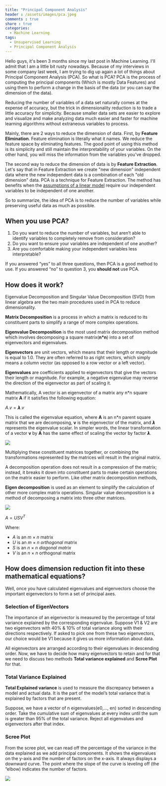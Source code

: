 ```yaml
---
title: "Principal Component Analysis"
header : /assets/images/pca.jpeg
comments : true
share : true
categories:
  - Machine Learning
tags:
  - Unsupervised Learning
  - Principal Component Analysis
---
```


Hello guys, it's been 3 months since my last post in Machine Learning. I'll admit that I am a little bit rusty nowadays. Because of my interviews in some company last week, I am trying to dig up again a lot of things about Principal Component Analysis (PCA). So what is PCA? PCA is the process of computing the principal components (Which is mostly Data Features) and using them to perform a change in the basis of the data (or you can say the dimension of the data). 

Reducing the number of variables of a data set naturally comes at the expense of accuracy, but the trick in dimensionality reduction is to trade a little accuracy for simplicity. Because smaller data sets are easier to explore and visualize and make analyzing data much easier and faster for machine learning algorithms without extraneous variables to process.

Mainly, there are 2 ways to reduce the dimension of data. First, by **Feature Elimination**.  Feature elimination is literally what it names. We reduce the feature space by eliminating features. The good point of using this method is its simplicity and still maintain the interpretability of your variables. On the other hand, you will miss the information from the variables you've dropped.

The second way to reduce the dimension of data is by **Feature Extraction**.  Let's say that in Feature Extraction we create "new dimension" independent data where the new independent data is a combination of each "old dimension" data. PCA is a technique for Feature Extraction. The method has benefits when the [assumptions of a linear model](http://people.duke.edu/~rnau/testing.htm) require our independent variables to be independent of one another. 

So to summarize, the idea of PCA is to reduce the number of variables while preserving useful data as much as possible. 

## When you use PCA?

1. Do you want to reduce the number of variables, but aren’t able to identify variables to completely remove from consideration?
2. Do you want to ensure your variables are independent of one another?
3. Are you comfortable making your independent variables less interpretable?

If you answered “yes” to all three questions, then PCA is a good method to use. If you answered “no” to question 3, you **should not** use PCA.

## How does it work?

Eigenvalue Decomposition and Singular Value Decomposition (SVD) from linear algebra are the two main procedures used in PCA to reduce dimensionality. 

**Matrix Decomposition** is a process in which a matrix is reduced to its constituent parts to simplify a range of more complex operations. 

**Eigenvalue Decomposition** is the most used matrix decomposition method which involves decomposing a square matrix(**n\*n**) into a set of eigenvectors and eigenvalues.

**Eigenvectors** are unit vectors, which means that their length or magnitude is equal to 1.0. They are often referred to as right vectors, which simply means a column vector (as opposed to a row vector or a left vector).

**Eigenvalues** are coefficients applied to eigenvectors that give the vectors their length or magnitude. For example, a negative eigenvalue may reverse the direction of the eigenvector as part of scaling it.

Mathematically, A vector is an eigenvector of a matrix any n*n square matrix **A** if it satisfies the following equation:

$A . v =𝞴 . v$

This is called the eigenvalue equation, where **A** is an n*n parent square matrix that we are decomposing, **v** is the eigenvector of the matrix, and 𝞴 represents the eigenvalue scalar. In simpler words, the linear transformation of a vector **v** by **A** has the same effect of scaling the vector by factor 𝞴.

![](https://i.ibb.co/N3fK9rZ/nagesh-pca-6.png)



Multiplying these constituent matrices together, or combining the transformations represented by the matrices will result in the original matrix.

A decomposition operation does not result in a compression of the matrix; instead, it breaks it down into constituent parts to make certain operations on the matrix easier to perform. Like other matrix decomposition methods, 

**Eigen decomposition** is used as an element to simplify the calculation of other more complex matrix operations. Singular value decomposition is a method of decomposing a matrix into three other matrices.

![](https://i.ibb.co/2vPjZvM/nagesh-pca-7.png)

$A= USV^T$

Where:

- *A* is an *m* × *n* matrix
- *U* is an *m* × *n* *orthogonal* matrix
- *S* is an *n* × *n* *diagonal matrix*
- *V* is an *n* × *n* orthogonal matrix

## **How does dimension reduction fit into these mathematical equations?**

Well, once you have calculated eigenvalues and eigenvectors choose the important eigenvectors to form a set of principal axes.

### Selection of EigenVectors

The importance of an eigenvector is measured by the percentage of total variance explained by the corresponding eigenvalue. Suppose V1 & V2 are two eigenvectors with 40% & 10% of total variance along with their directions respectively. If asked to pick one from these two eigenvectors, our choice would be V1 because it gives us more information about data.

All eigenvectors are arranged according to their eigenvalues in descending order. Now, we have to decide how many eigenvectors to retain and for that we need to discuss two methods **Total variance explained** and **Scree Plot** for that.

### Total Variance Explained

**Total Explained variance** is used to measure the discrepancy between a model and actual data. It is the part of the model’s total variance that is explained by factors that are present.

Suppose, we have a vector of n eigenvalues(e0,..., en) sorted in descending order. Take the cumulative sum of eigenvalues at every index until the sum is greater than 95% of the total variance. Reject all eigenvalues and eigenvectors after that index.

### Scree Plot

From the scree plot, we can read off the percentage of the variance in the data explained as we add principal components. It shows the eigenvalues on the y-axis and the number of factors on the x-axis. It always displays a downward curve. The point where the slope of the curve is leveling off (the “elbow) indicates the number of factors.

![](https://i.ibb.co/pdNd9NP/nagesh-pca-8.png)
